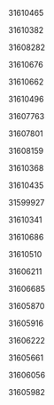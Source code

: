 31610465

31610382

31608282

31610676

31610662

31610496

31607763

31607801

31608159

31610368

31610435

31599927

31610341

31610686

31610510

31606211

31606685

31605870

31605916

31606222

31605661

31606056

31605982

